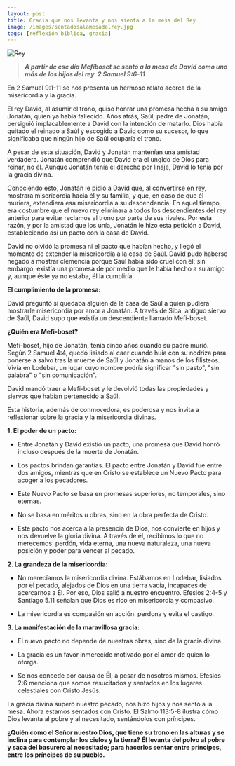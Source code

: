 ```yaml
---
layout: post
title: Gracia que nos levanta y nos sienta a la mesa del Rey
image: /images/sentadosalamesadelrey.jpg
tags: [reflexión bíblica, gracia]
---
```

![Rey](/images/sentadosalamesadelrey.jpg)
>***A partir de ese día Mefiboset se sentó a la mesa de David como uno más de los hijos del rey. 2 Samuel 9:6-11***

En 2 Samuel 9:1-11 se nos presenta un hermoso relato acerca de la misericordia y la gracia.

El rey David, al asumir el trono, quiso honrar una promesa hecha a su amigo Jonatán, quien ya había fallecido. Años atrás, Saúl, padre de Jonatán, persiguió implacablemente a David con la intención de matarlo. Dios había quitado el reinado a Saúl y escogido a David como su sucesor, lo que significaba que ningún hijo de Saúl ocuparía el trono.

A pesar de esta situación, David y Jonatán mantenían una amistad verdadera. Jonatán comprendió que David era el ungido de Dios para reinar, no él. Aunque Jonatán tenía el derecho por linaje, David lo tenía por la gracia divina.

Conociendo esto, Jonatán le pidió a David que, al convertirse en rey, mostrara misericordia hacia él y su familia, y que, en caso de que él muriera, extendiera esa misericordia a su descendencia. En aquel tiempo, era costumbre que el nuevo rey eliminara a todos los descendientes del rey anterior para evitar reclamos al trono por parte de sus rivales. Por esta razón, y por la amistad que los unía, Jonatán le hizo esta petición a David, estableciendo así un pacto con la casa de David.

David no olvidó la promesa ni el pacto que habían hecho, y llegó el momento de extender la misericordia a la casa de Saúl. David pudo haberse negado a mostrar clemencia porque Saúl había sido cruel con él; sin embargo, existía una promesa de por medio que le había hecho a su amigo y, aunque éste ya no estaba, él la cumpliría.

**El cumplimiento de la promesa:**

David preguntó si quedaba alguien de la casa de Saúl a quien pudiera mostrarle misericordia por amor a Jonatán. A través de Siba, antiguo siervo de Saúl, David supo que existía un descendiente llamado Mefi-boset.

**¿Quién era Mefi-boset?**

Mefi-boset, hijo de Jonatán, tenía cinco años cuando su padre murió. Según 2 Samuel 4:4, quedó lisiado al caer cuando huía con su nodriza para ponerse a salvo tras la muerte de Saúl y Jonatán a manos de los filisteos. Vivía en Lodebar, un lugar cuyo nombre podría significar "sin pasto", "sin palabra" o "sin comunicación".

David mandó traer a Mefi-boset y le devolvió todas las propiedades y siervos que habían pertenecido a Saúl.

Esta historia, además de conmovedora, es poderosa y nos invita a reflexionar sobre la gracia y la misericordia divinas.

**1. El poder de un pacto:**

-   Entre Jonatán y David existió un pacto, una promesa que David honró incluso después de la muerte de Jonatán.
    
-   Los pactos brindan garantías. El pacto entre Jonatán y David fue entre dos amigos, mientras que en Cristo se establece un Nuevo Pacto para acoger a los pecadores.
    
-   Este Nuevo Pacto se basa en promesas superiores, no temporales, sino eternas.
    
-   No se basa en méritos u obras, sino en la obra perfecta de Cristo.
    
-   Este pacto nos acerca a la presencia de Dios, nos convierte en hijos y nos devuelve la gloria divina. A través de él, recibimos lo que no merecemos: perdón, vida eterna, una nueva naturaleza, una nueva posición y poder para vencer al pecado.
    

**2. La grandeza de la misericordia:**

-   No merecíamos la misericordia divina. Estábamos en Lodebar, lisiados por el pecado, alejados de Dios en una tierra vacía, incapaces de acercarnos a Él. Por eso, Dios salió a nuestro encuentro. Efesios 2:4-5 y Santiago 5.11 señalan que Dios es rico en misericordia y compasivo.
    
-   La misericordia es compasión en acción: perdona y evita el castigo.
    

**3. La manifestación de la maravillosa gracia:**

-   El nuevo pacto no depende de nuestras obras, sino de la gracia divina.
    
-   La gracia es un favor inmerecido motivado por el amor de quien lo otorga.
    
-   Se nos concede por causa de Él, a pesar de nosotros mismos. Efesios 2:6 menciona que somos resucitados y sentados en los lugares celestiales con Cristo Jesús.
    

La gracia divina superó nuestro pecado, nos hizo hijos y nos sentó a la mesa. Ahora estamos sentados con Cristo. El Salmo 113:5-8 ilustra cómo Dios levanta al pobre y al necesitado, sentándolos con príncipes.

**¿Quién como el Señor nuestro Dios, que tiene su trono en las alturas y se inclina para contemplar los cielos y la tierra? Él levanta del polvo al pobre y saca del basurero al necesitado; para hacerlos sentar entre príncipes, entre los príncipes de su pueblo.**
